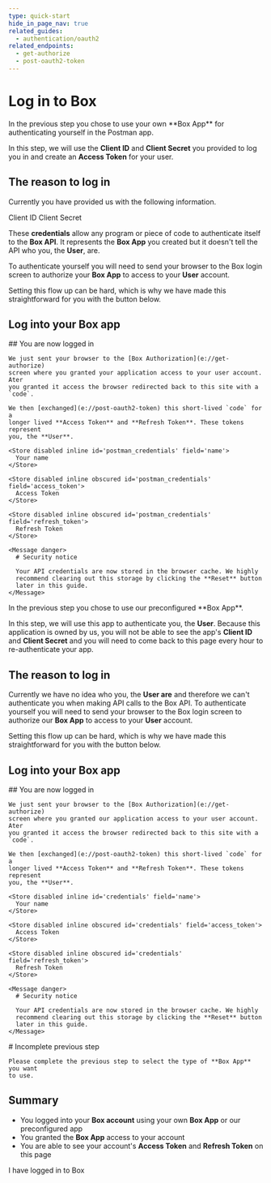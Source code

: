 ```yaml
---
type: quick-start
hide_in_page_nav: true
related_guides:
  - authentication/oauth2
related_endpoints:
  - get-authorize
  - post-oauth2-token
---
```


# Log in to Box

<Choice option='postman.app_type' value='use_own' color='none'>
  In the previous step you chose to use your own **Box App** for authenticating
  yourself in the Postman app.

  In this step, we will use the **Client ID** and **Client Secret** you provided
  to log you in and create an **Access Token** for your user.

  ## The reason to log in

  Currently you have provided us with the following information.

  <Store disabled inline id='postman_credentials.client_id'>
    Client ID
  </Store>

  <Store disabled inline obscured id='postman_credentials.client_secret'>
    Client Secret
  </Store>

  These **credentials** allow any program or piece of code to authenticate
  itself to the **Box API**. It represents the **Box App** you created but it
  doesn't tell the API who you, the **User**, are.

  To authenticate yourself you will need to send your browser to the Box login
  screen to authorize your **Box App** to access to your **User** account.

  Setting this flow up can be hard, which is why we have made this
  straightforward for you with the button below.

  ## Log into your Box app

  <Trigger option='postman.login' value='clicked'>
    <LoginButton id='postman_credentials' />
  </Trigger>

  <LoggedIn id='postman_credentials'>
    ## You are now logged in

    We just sent your browser to the [Box Authorization](e://get-authorize)
    screen where you granted your application access to your user account. Ater
    you granted it access the browser redirected back to this site with a `code`.

    We then [exchanged](e://post-oauth2-token) this short-lived `code` for a
    longer lived **Access Token** and **Refresh Token**. These tokens represent
    you, the **User**.

    <Store disabled inline id='postman_credentials' field='name'>
      Your name
    </Store>

    <Store disabled inline obscured id='postman_credentials' field='access_token'>
      Access Token
    </Store>

    <Store disabled inline obscured id='postman_credentials' field='refresh_token'>
      Refresh Token
    </Store>

    <Message danger>
      # Security notice

      Your API credentials are now stored in the browser cache. We highly
      recommend clearing out this storage by clicking the **Reset** button
      later in this guide.
    </Message>
  </LoggedIn>
</Choice>

<Choice option='postman.app_type' value='use_box' color='none'>
  In the previous step you chose to use our preconfigured **Box App**.

  In this step, we will use this app to authenticate you, the **User**. Because
  this application is owned by us, you will not be able to see the app's
  **Client ID** and **Client Secret** and you will need to come back to this
  page every hour to re-authenticate your app.

  ## The reason to log in

  Currently we have no idea who you, the **User are** and therefore we can't
  authenticate you when making API calls to the Box API. To authenticate
  yourself you will need to send your browser to the Box login screen to
  authorize our **Box App** to access to your **User** account.

  Setting this flow up can be hard, which is why we have made this
  straightforward for you with the button below.

  ## Log into your Box app

  <Trigger option='postman.login' value='clicked'>
    <LoginButton />
  </Trigger>

  <LoggedIn>
    ## You are now logged in

    We just sent your browser to the [Box Authorization](e://get-authorize)
    screen where you granted our application access to your user account. Ater
    you granted it access the browser redirected back to this site with a `code`.

    We then [exchanged](e://post-oauth2-token) this short-lived `code` for a
    longer lived **Access Token** and **Refresh Token**. These tokens represent
    you, the **User**.

    <Store disabled inline id='credentials' field='name'>
      Your name
    </Store>

    <Store disabled inline obscured id='credentials' field='access_token'>
      Access Token
    </Store>

    <Store disabled inline obscured id='credentials' field='refresh_token'>
      Refresh Token
    </Store>

    <Message danger>
      # Security notice

      Your API credentials are now stored in the browser cache. We highly
      recommend clearing out this storage by clicking the **Reset** button
      later in this guide.
    </Message>
  </LoggedIn>
</Choice>

<Choice option='postman.app_type' unset color='none'>
  <Message danger>
    # Incomplete previous step

    Please complete the previous step to select the type of **Box App** you want
    to use.
  </Message>
</Choice>

<Choice option='postman.app_type' value='use_box,use_own' color='none'>

## Summary

* You logged into your **Box account** using your own **Box App** or our
  preconfigured app
* You granted the **Box App** access to your account
* You are able to see your account's **Access Token** and **Refresh Token**
  on this page

</Choice>

<Observe option='postman.login' value='clicked'>
  <Next>I have logged in to Box</Next>
</Observe>